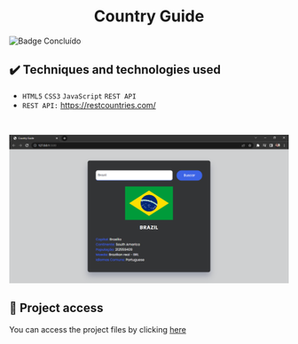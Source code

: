 <h1 align="center">Country Guide</h1>
 
 ![Badge Concluído](https://camo.githubusercontent.com/459f141bd5e24c179a0e2dd49691e290ed5c5d4b4cb97767daee7cfaf6e31121/687474703a2f2f696d672e736869656c64732e696f2f7374617469632f76313f6c6162656c3d535441545553266d6573736167653d434f4e434c5549444f26636f6c6f723d475245454e267374796c653d666f722d7468652d6261646765)
 
 ## ✔️ Techniques and technologies used

- ``HTML5`` ``CSS3`` ``JavaScript`` ``REST API``
- ``REST API:`` https://restcountries.com/

<br>

<p align="center">
 <img src="assets/country_guide.png" width="550" alt="Image project">
</p>

## 📁 Project access
You can access the project files by clicking [here](https://github.com/Coastony/country_guide)
